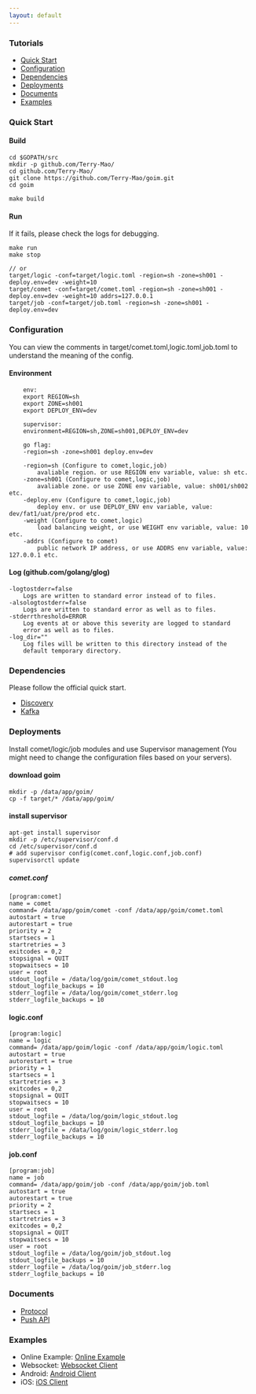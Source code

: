 ```yaml
---
layout: default
---
```


### Tutorials

- [Quick Start](#quick-start)
- [Configuration](#configuration)
- [Dependencies](#dependencies)
- [Deployments](#deployments)
- [Documents](#documents)
- [Examples](#examples)

### Quick Start

#### Build 

```
cd $GOPATH/src 
mkdir -p github.com/Terry-Mao/
cd github.com/Terry-Mao/
git clone https://github.com/Terry-Mao/goim.git
cd goim

make build
```

#### Run

If it fails, please check the logs for debugging.  

```
make run
make stop

// or
target/logic -conf=target/logic.toml -region=sh -zone=sh001 -deploy.env=dev -weight=10
target/comet -conf=target/comet.toml -region=sh -zone=sh001 -deploy.env=dev -weight=10 addrs=127.0.0.1
target/job -conf=target/job.toml -region=sh -zone=sh001 -deploy.env=dev
```

### Configuration

You can view the comments in target/comet.toml,logic.toml,job.toml to understand the meaning of the config.

#### Environment

```
    env:
    export REGION=sh
    export ZONE=sh001
    export DEPLOY_ENV=dev

    supervisor:
    environment=REGION=sh,ZONE=sh001,DEPLOY_ENV=dev

    go flag:
    -region=sh -zone=sh001 deploy.env=dev

    -region=sh (Configure to comet,logic,job)
        avaliable region. or use REGION env variable, value: sh etc.
    -zone=sh001 (Configure to comet,logic,job)
        avaliable zone. or use ZONE env variable, value: sh001/sh002 etc.
    -deploy.env (Configure to comet,logic,job)
        deploy env. or use DEPLOY_ENV env variable, value: dev/fat1/uat/pre/prod etc.
    -weight (Configure to comet,logic)
        load balancing weight, or use WEIGHT env variable, value: 10 etc.
    -addrs (Configure to comet)
        public network IP address, or use ADDRS env variable, value: 127.0.0.1 etc.
```

#### Log (github.com/golang/glog)

    -logtostderr=false
	    Logs are written to standard error instead of to files.
    -alsologtostderr=false
	    Logs are written to standard error as well as to files.
    -stderrthreshold=ERROR
	    Log events at or above this severity are logged to standard
	    error as well as to files.
    -log_dir=""
	    Log files will be written to this directory instead of the
	    default temporary directory.

### Dependencies

Please follow the official quick start.

* [Discovery](https://github.com/Bilibili/discovery)
* [Kafka](https://kafka.apache.org/quickstart)

### Deployments

Install comet/logic/job modules and use Supervisor management (You might need to change the configuration files based on your servers).

#### download goim
```
mkdir -p /data/app/goim/
cp -f target/* /data/app/goim/
```

#### install supervisor
```
apt-get install supervisor
mkdir -p /etc/supervisor/conf.d
cd /etc/supervisor/conf.d
# add supervisor config(comet.conf,logic.conf,job.conf)
supervisorctl update
```
##### comet.conf

```
[program:comet]
name = comet
command= /data/app/goim/comet -conf /data/app/goim/comet.toml
autostart = true
autorestart = true
priority = 2
startsecs = 1
startretries = 3
exitcodes = 0,2
stopsignal = QUIT
stopwaitsecs = 10
user = root
stdout_logfile = /data/log/goim/comet_stdout.log
stdout_logfile_backups = 10
stderr_logfile = /data/log/goim/comet_stderr.log
stderr_logfile_backups = 10
```
#### logic.conf

```
[program:logic]
name = logic
command= /data/app/goim/logic -conf /data/app/goim/logic.toml
autostart = true
autorestart = true
priority = 1
startsecs = 1
startretries = 3
exitcodes = 0,2
stopsignal = QUIT
stopwaitsecs = 10
user = root
stdout_logfile = /data/log/goim/logic_stdout.log
stdout_logfile_backups = 10
stderr_logfile = /data/log/goim/logic_stderr.log
stderr_logfile_backups = 10
```

#### job.conf

```
[program:job]
name = job
command= /data/app/goim/job -conf /data/app/goim/job.toml
autostart = true
autorestart = true
priority = 2
startsecs = 1
startretries = 3
exitcodes = 0,2
stopsignal = QUIT
stopwaitsecs = 10
user = root
stdout_logfile = /data/log/goim/job_stdout.log
stdout_logfile_backups = 10
stderr_logfile = /data/log/goim/job_stderr.log
stderr_logfile_backups = 10
```

### Documents
* [Protocol](../docs/protocol.html)
* [Push API](../docs/push.html)

### Examples
* Online Example: [Online Example](/examples)
* Websocket: [Websocket Client](https://github.com/Terry-Mao/goim/tree/master/examples/javascript)
* Android: [Android Client](https://github.com/roamdy/goim-sdk)
* iOS: [iOS Client](https://github.com/roamdy/goim-oc-sdk)
